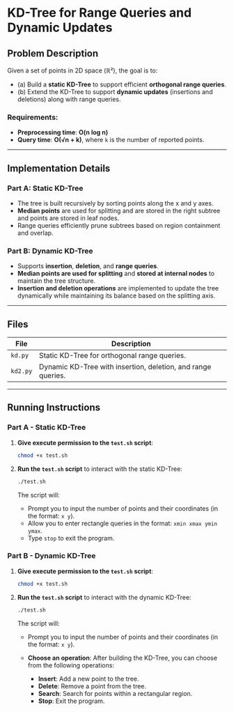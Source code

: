 # KD-Tree for Range Queries and Dynamic Updates

## Problem Description

Given a set of points in 2D space (ℝ²), the goal is to:

- (a) Build a **static KD-Tree** to support efficient **orthogonal range queries**.
- (b) Extend the KD-Tree to support **dynamic updates** (insertions and deletions) along with range queries.

### Requirements:

- **Preprocessing time**: **O(n log n)**
- **Query time**: **O(√n + k)**, where `k` is the number of reported points.

---

## Implementation Details

### Part A: Static KD-Tree
- The tree is built recursively by sorting points along the x and y axes.
- **Median points** are used for splitting and are stored in the right subtree and points are stored in leaf nodes.
- Range queries efficiently prune subtrees based on region containment and overlap.
  
### Part B: Dynamic KD-Tree
- Supports **insertion**, **deletion**, and **range queries**.
- **Median points are used for splitting** and **stored at internal nodes** to maintain the tree structure.
- **Insertion and deletion operations** are implemented to update the tree dynamically while maintaining its balance based on the splitting axis.

---

## Files

| File     | Description |
| -------- | ----------- |
| `kd.py`  | Static KD-Tree for orthogonal range queries. |
| `kd2.py` | Dynamic KD-Tree with insertion, deletion, and range queries. |

---

## Running Instructions

### Part A - Static KD-Tree

1. **Give execute permission to the `test.sh` script**:

    ```bash
    chmod +x test.sh
    ```

2. **Run the `test.sh` script** to interact with the static KD-Tree:

    ```bash
    ./test.sh
    ```

    The script will:

    - Prompt you to input the number of points and their coordinates (in the format: `x y`).
    - Allow you to enter rectangle queries in the format: `xmin xmax ymin ymax`.
    - Type `stop` to exit the program.

### Part B - Dynamic KD-Tree

1. **Give execute permission to the `test.sh` script**:

    ```bash
    chmod +x test.sh
    ```

2. **Run the `test.sh` script** to interact with the dynamic KD-Tree:

    ```bash
    ./test.sh
    ```
    The script will:

    - Prompt you to input the number of points and their coordinates (in the format: `x y`).
    
    - **Choose an operation**: After building the KD-Tree, you can choose from the following operations:
      - **Insert**: Add a new point to the tree.
      - **Delete**: Remove a point from the tree.
      - **Search**: Search for points within a rectangular region.
      - **Stop**: Exit the program.

